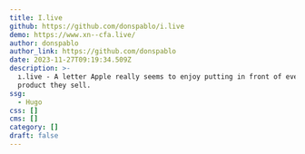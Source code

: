 ```yaml
---
title: I.live
github: https://github.com/donspablo/i.live
demo: https://www.xn--cfa.live/
author: donspablo
author_link: https://github.com/donspablo
date: 2023-11-27T09:19:34.509Z
description: >-
  ı.live - A letter Apple really seems to enjoy putting in front of every single
  product they sell.
ssg:
  - Hugo
css: []
cms: []
category: []
draft: false
---
```

